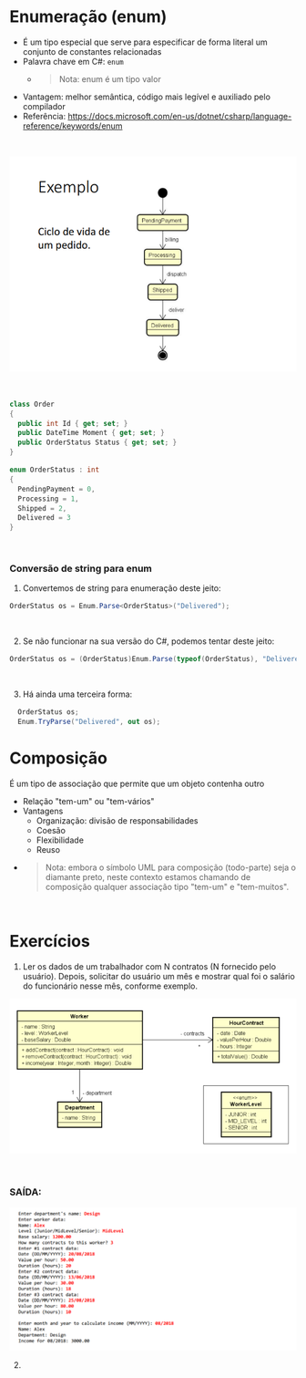 # Enumeração (enum)

- É um tipo especial que serve para especificar de forma literal um conjunto
de constantes relacionadas
- Palavra chave em C#: `enum`
  - >Nota: enum é um tipo valor
- Vantagem: melhor semântica, código mais legível e auxiliado pelo compilador
- Referência: https://docs.microsoft.com/en-us/dotnet/csharp/language-reference/keywords/enum

<br>

<p align="center">
  <img src="/img/1.png">
</p>

<br>

```c#
class Order
{
  public int Id { get; set; }
  public DateTime Moment { get; set; }
  public OrderStatus Status { get; set; }
}
```

```c#
enum OrderStatus : int 
{
  PendingPayment = 0,
  Processing = 1,
  Shipped = 2,
  Delivered = 3
}
```

<br>

### Conversão de string para enum
1. Convertemos de string para enumeração deste jeito:
```c#
OrderStatus os = Enum.Parse<OrderStatus>("Delivered");
```

<br>

2. Se não funcionar na sua versão do C#, podemos tentar deste jeito:
```c#
OrderStatus os = (OrderStatus)Enum.Parse(typeof(OrderStatus), "Delivered");
```

<br>


3. Há ainda uma terceira forma:
```c#
  OrderStatus os;
  Enum.TryParse("Delivered", out os);
```


# Composição

 É um tipo de associação que permite que um objeto contenha outro
- Relação "tem-um" ou "tem-vários"
- Vantagens
  - Organização: divisão de responsabilidades
  - Coesão
  - Flexibilidade
  - Reuso
- >Nota: embora o símbolo UML para composição (todo-parte) seja o diamante preto, neste contexto estamos chamando de composição qualquer associação tipo "tem-um" e "tem-muitos".

<br>

# Exercícios
1. Ler os dados de um trabalhador com N contratos (N fornecido pelo usuário). Depois, solicitar do usuário um mês e mostrar qual foi o salário do funcionário nesse mês, conforme exemplo.

<p align="center">
  <img src="/img/2.png">
</p>

<br>
  
<h3>SAÍDA:</h3>
<p align="center">
  <img src="/img/3.png">
</p>

2. 